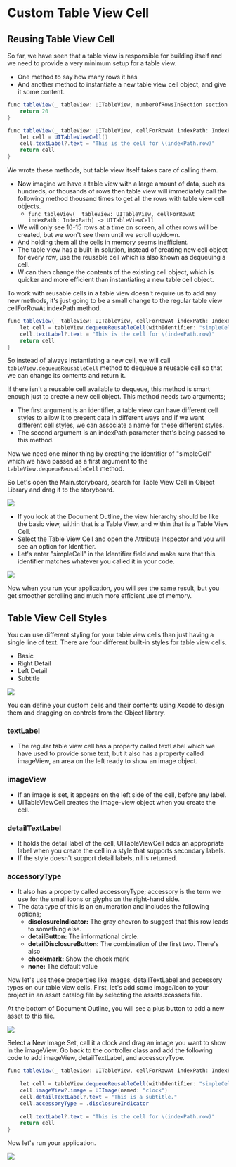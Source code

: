 # Custom Table View Cell

## Reusing Table View Cell

So far, we have seen that a table view is responsible for building itself and we need to provide a very minimum setup for a table view.

 - One method to say how many rows it has
 - And another method to instantiate a new table view cell object, and give it some content.

```csharp
func tableView(_ tableView: UITableView, numberOfRowsInSection section: Int) -> Int {
    return 20
}

func tableView(_ tableView: UITableView, cellForRowAt indexPath: IndexPath) -> UITableViewCell {        
    let cell = UITableViewCell()       
    cell.textLabel?.text = "This is the cell for \(indexPath.row)"
    return cell
}
```

We wrote these methods, but table view itself takes care of calling them. 

 - Now imagine we have a table view with a large amount of data, such as hundreds, or thousands of rows then table view will immediately call the following method thousand times to get all the rows with table view cell objects.
   - `func tableView(_ tableView: UITableView, cellForRowAt indexPath: IndexPath) -> UITableViewCell` 
 - We will only see 10-15 rows at a time on screen, all other rows will be created, but we won't see them until we scroll up/down. 
 - And holding them all the cells in memory seems inefficient.
 - The table view has a built-in solution, instead of creating new cell object for every row, use the reusable cell which is also known as dequeuing a cell.
 - W can then change the contents of the existing cell object, which is quicker and more efficient than instantiating a new table cell object.

To work with reusable cells in a table view doesn't require us to add any new methods, it's just going to be a small change to the regular table view cellForRowAt indexPath method. 

```csharp
func tableView(_ tableView: UITableView, cellForRowAt indexPath: IndexPath) -> UITableViewCell {
    let cell = tableView.dequeueReusableCell(withIdentifier: "simpleCell", for: indexPath)        
    cell.textLabel?.text = "This is the cell for \(indexPath.row)"
    return cell
}
```

So instead of always instantiating a new cell, we will call `tableView.dequeueReusableCell` method to dequeue a reusable cell so that we can change its contents and return it. 

If there isn't a reusable cell available to dequeue, this method is smart enough just to create a new cell object. This method needs two arguments; 

 - The first argument is an identifier, a table view can have different cell styles to allow it to present data in different ways and if we want different cell styles, we can associate a name for these different styles. 
 - The second argument is an indexPath parameter that's being passed to this method.

Now we need one minor thing by creating the identifier of "simpleCell" which we have passed as a first argument to the `tableView.dequeueReusableCell` method. 

So Let's open the Main.storyboard, search for Table View Cell in Object Library and drag it to the storyboard.

<img src="https://raw.githubusercontent.com/zzzprojects/tutorial4.net/master/ios-tutorial/images/custom-cell1.png">

 - If you look at the Document Outline, the view hierarchy should be like the basic view, within that is a Table View, and within that is a Table View Cell. 
 - Select the Table View Cell and open the Attribute Inspector and you will see an option for Identifier. 
 - Let's enter "simpleCell" in the Identifier field and make sure that this identifier matches whatever you called it in your code.

<img src="https://raw.githubusercontent.com/zzzprojects/tutorial4.net/master/ios-tutorial/images/custom-cell2.png">

Now when you run your application, you will see the same result, but you get smoother scrolling and much more efficient use of memory.

## Table View Cell Styles

You can use different styling for your table view cells than just having a single line of text. There are four different built-in styles for table view cells.

 - Basic
 - Right Detail
 - Left Detail
 - Subtitle

<img src="https://raw.githubusercontent.com/zzzprojects/tutorial4.net/master/ios-tutorial/images/custom-cell3.png">

You can define your custom cells and their contents using Xcode to design them and dragging on controls from the Object library. 

### textLabel

 - The regular table view cell has a property called textLabel which we have used to provide some text, but it also has a property called imageView, an area on the left ready to show an image object. 

### imageView

 - If an image is set, it appears on the left side of the cell, before any label.
 - UITableViewCell creates the image-view object when you create the cell.

### detailTextLabel

 - It holds the detail label of the cell, UITableViewCell adds an appropriate label when you create the cell in a style that supports secondary labels. 
 - If the style doesn't support detail labels, nil is returned.

### accessoryType

 - It also has a property called accessoryType; accessory is the term we use for the small icons or glyphs on the right-hand side. 
 - The data type of this is an enumeration and includes the following options;
   - **disclosureIndicator:** The gray chevron to suggest that this row leads to something else. 
   - **detailButton:** The informational circle. 
   - **detailDisclosureButton:** The combination of the first two. There's also    
   - **checkmark:**  Show the check mark
   - **none:** The default value

Now let's use these properties like images, detailTextLabel and accessory types on our table view cells. First, let's add some image/icon to your project in an asset catalog file by selecting the assets.xcassets file. 

At the bottom of Document Outline, you will see a plus button to add a new asset to this file. 

<img src="https://raw.githubusercontent.com/zzzprojects/tutorial4.net/master/ios-tutorial/images/custom-cell4.png">

Select a New Image Set, call it a clock and drag an image you want to show in the imageView. Go back to the controller class and add the following code to add imageView, detailTextLabel, and accessoryType. 

```csharp
func tableView(_ tableView: UITableView, cellForRowAt indexPath: IndexPath) -> UITableViewCell {
    
    let cell = tableView.dequeueReusableCell(withIdentifier: "simpleCell", for: indexPath)
    cell.imageView?.image = UIImage(named: "clock")
    cell.detailTextLabel?.text = "This is a subtitle."
    cell.accessoryType = .disclosureIndicator
    
    cell.textLabel?.text = "This is the cell for \(indexPath.row)"
    return cell
}
```

Now let's run your application.

<img src="https://raw.githubusercontent.com/zzzprojects/tutorial4.net/master/ios-tutorial/images/custom-cell5.png">
